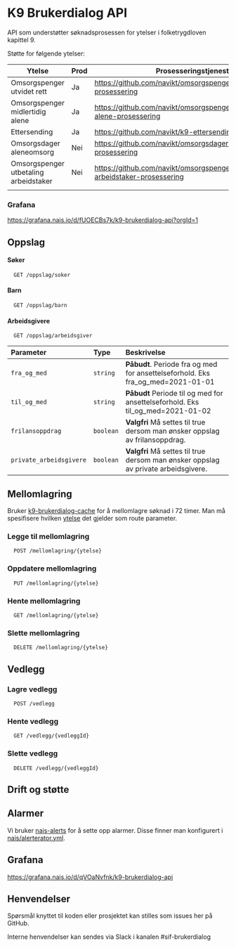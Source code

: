 # K9 Brukerdialog API

API som understøtter søknadsprosessen for ytelser i folketrygdloven kapittel 9.

Støtte for følgende ytelser:

| Ytelse | Prod | Prosesseringstjeneste | Frontend repo |
| --- | -- | -- | -- |
| Omsorgspenger utvidet rett | Ja | https://github.com/navikt/omsorgspengesoknad-prosessering | https://github.com/navikt/omsorgspengesoknad |
| Omsorgspenger midlertidig alene | Ja | https://github.com/navikt/omsorgspenger-midlertidig-alene-prosessering | https://github.com/navikt/omsorgspenger-midlertidig-alene-dialog |
| Ettersending | Ja | https://github.com/navikt/k9-ettersending-prosessering | https://github.com/navikt/sif-ettersending |
| Omsorgsdager aleneomsorg | Nei | https://github.com/navikt/omsorgsdager-aleneomsorg-prosessering | https://github.com/navikt/omsorgsdager-aleneomsorg-dialog |
| Omsorgspenger utbetaling arbeidstaker | Nei | https://github.com/navikt/omsorgspengerutbetalingsoknad-arbeidstaker-prosessering | https://github.com/navikt/omsorgspengerutbetaling-arbeidstaker-soknad |
| | | | |


### Grafana
https://grafana.nais.io/d/fUOECBs7k/k9-brukerdialog-api?orgId=1

## Oppslag

#### Søker

```
  GET /oppslag/soker
```

#### Barn

```
  GET /oppslag/barn
```

#### Arbeidsgivere

```
  GET /oppslag/arbeidsgiver
```

| Parameter | Type     | Beskrivelse                |
| :-------- | :------- | :------------------------- |
| `fra_og_med` | `string` | **Påbudt**. Periode fra og med for ansettelseforhold. Eks fra_og_med=2021-01-01 |
| `til_og_med` | `string` | **Påbudt** Periode til og med for ansettelseforhold. Eks til_og_med=2021-01-02 |
| `frilansoppdrag` | `boolean` | **Valgfri** Må settes til true dersom man ønsker oppslag av frilansoppdrag.|
| `private_arbeidsgivere` | `boolean` | **Valgfri**  Må settes til true dersom man ønsker oppslag av private arbeidsgivere.|


## Mellomlagring
Bruker [k9-brukerdialog-cache](https://github.com/navikt/k9-brukerdialog-cache) for å mellomlagre søknad i 72 timer.
Man må spesifisere hvilken [ytelse](src/main/kotlin/no/nav/k9brukerdialogapi/ytelse/Ytelse.kt) det gjelder som route parameter.

### Legge til mellomlagring 
```
  POST /mellomlagring/{ytelse}
```
### Oppdatere mellomlagring 
```
  PUT /mellomlagring/{ytelse}
```
### Hente mellomlagring 
```
  GET /mellomlagring/{ytelse}
```
### Slette mellomlagring 
```
  DELETE /mellomlagring/{ytelse}
```

## Vedlegg

### Lagre vedlegg
```
  POST /vedlegg
```
### Hente vedlegg
```
  GET /vedlegg/{vedleggId}
```
### Slette vedlegg
```
  DELETE /vedlegg/{vedleggId}
```

## Drift og støtte

## Alarmer
Vi bruker [nais-alerts](https://doc.nais.io/observability/alerts) for å sette opp alarmer. Disse finner man konfigurert i [nais/alerterator.yml](nais/alerterator.yml).

## Grafana
https://grafana.nais.io/d/qVOaNvfnk/k9-brukerdialog-api

## Henvendelser
Spørsmål knyttet til koden eller prosjektet kan stilles som issues her på GitHub.

Interne henvendelser kan sendes via Slack i kanalen #sif-brukerdialog
